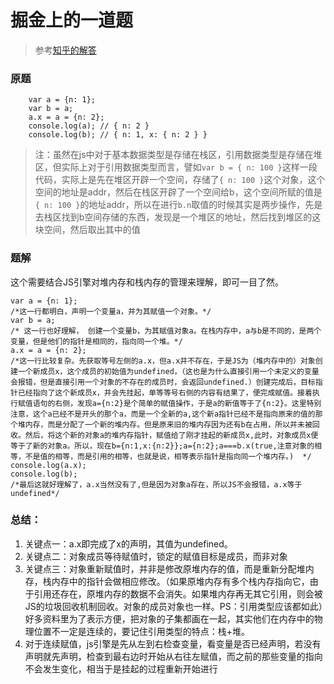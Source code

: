 # 掘金上的一道题

> 参考[知乎的解答](https://www.zhihu.com/question/41220520)


### 原题

```
    var a = {n: 1};
    var b = a;
    a.x = a = {n: 2};
    console.log(a); // { n: 2 }
    console.log(b); // { n: 1, x: { n: 2 } }
```

> 注：虽然在js中对于基本数据类型是存储在栈区，引用数据类型是存储在堆区，但实际上对于引用数据类型而言，譬如`var b = { n: 100 }`这样一段代码，实际上是先在堆区开辟一个空间，存储了`{ n: 100 }`这个对象，这个空间的地址是addr，然后在栈区开辟了一个空间给b，这个空间所赋的值是`{ n: 100 }`的地址addr，所以在进行`b.n`取值的时候其实是两步操作，先是去栈区找到b空间存储的东西，发现是一个堆区的地址，然后找到堆区的这块空间，然后取出其中的值

### 题解

这个需要结合JS引擎对堆内存和栈内存的管理来理解，即可一目了然。

    var a = {n: 1};
    /*这一行都明白，声明一个变量a，并为其赋值一个对象。*/
    var b = a;
    /* 这一行也好理解， 创建一个变量b，为其赋值对象a。在栈内存中，a与b是不同的，是两个变量，但是他们的指针是相同的，指向同一个堆。*/
    a.x = a = {n: 2};
    /*这一行比较复杂。先获取等号左侧的a.x，但a.x并不存在，于是JS为（堆内存中的）对象创建一个新成员x，这个成员的初始值为undefined，（这也是为什么直接引用一个未定义的变量会报错，但是直接引用一个对象的不存在的成员时，会返回undefined.）创建完成后，目标指针已经指向了这个新成员x，并会先挂起，单等等号右侧的内容有结果了，便完成赋值。接着执行赋值语句的右侧，发现a={n:2}是个简单的赋值操作，于是a的新值等于了{n:2}。这里特别注意，这个a已经不是开头的那个a，而是一个全新的a,这个新a指针已经不是指向原来的值的那个堆内存，而是分配了一个新的堆内存。但是原来旧的堆内存因为还有b在占用，所以并未被回收。然后，将这个新的对象a的堆内存指针，赋值给了刚才挂起的新成员x,此时，对象成员x便等于了新的对象a。所以，现在b={n:1,x:{n:2}};a={n:2};a===b.x(true,注意对象的相等，不是值的相等，而是引用的相等，也就是说，相等表示指针是指向同一个堆内存。)  */
    console.log(a.x);
    console.log(b);
    /*最后这就好理解了，a.x当然没有了,但是因为对象a存在，所以JS不会报错，a.x等于undefined*/
    
### 总结：

1. 关键点一：a.x即完成了x的声明，其值为undefined。
2. 关键点二：对象成员等待赋值时，锁定的赋值目标是成员，而非对象
3. 关键点三：对象重新赋值时，并非是修改原堆内存的值，而是重新分配堆内存，栈内存中的指针会做相应修改。（如果原堆内存有多个栈内存指向它，由于引用还存在，原堆内存的数据不会消失。如果堆内存再无其它引用，则会被JS的垃圾回收机制回收。对象的成员对象也一样。PS：引用类型应该都如此）好多资料里为了表示方便，把对象的子集都画在一起，其实他们在内存中的物理位置不一定是连续的，要记住引用类型的特点：栈+堆。
4. 对于连续赋值，js引擎是先从左到右检查变量，看变量是否已经声明，若没有声明就先声明，检查到最右边时开始从右往左赋值，而之前的那些变量的指向不会发生变化，相当于是挂起的过程重新开始进行